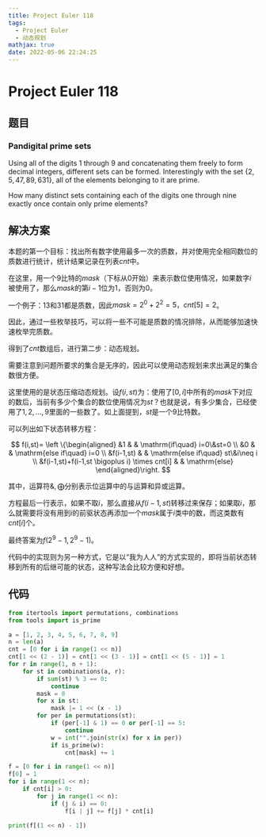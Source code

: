```yaml
---
title: Project Euler 118
tags:
  - Project Euler
  - 动态规划
mathjax: true
date: 2022-05-06 22:24:25
---
```


<escape><!-- more --></escape>

# Project Euler 118

## 题目

### Pandigital prime sets

Using all of the digits $1$ through $9$ and concatenating them freely to form decimal integers, different sets can be formed. Interestingly with the set $\{2,5,47,89,631\}$, all of the elements belonging to it are prime.

How many distinct sets containing each of the digits one through nine exactly once contain only prime elements?

## 解决方案

本题的第一个目标：找出所有数字使用最多一次的质数，并对使用完全相同数位的质数进行统计，统计结果记录在列表$cnt$中。

在这里，用一个$9$比特的$mask$（下标从$0$开始）来表示数位使用情况，如果数字$i$被使用了，那么$mask$的第$i-1$位为$1$，否则为$0$。

一个例子：$13$和$31$都是质数，因此$mask=2^0+2^2=5，cnt[5]=2$。

因此，通过一些枚举技巧，可以将一些不可能是质数的情况排除，从而能够加速快速枚举完质数。

得到了$cnt$数组后，进行第二步：动态规划。

需要注意到问题所要求的集合是无序的，因此可以使用动态规划来求出满足的集合数很方便。

这里使用的是状态压缩动态规划。设$f(i,st)$为：使用了$[0,i]$中所有的$mask$下对应的数后，当前有多少个集合的数位使用情况为$st$？也就是说，有多少集合，已经使用了$1,2,\dots,9$里面的一些数了。如上面提到，$st$是一个$9$比特数。

可以列出如下状态转移方程：

$$
f(i,st)=
\left \{\begin{aligned}
  &1  & & \mathrm{if\quad} i=0\&st=0 \\
  &0  & & \mathrm{else if\quad} i=0 \\
  &f(i-1,st)  & & \mathrm{else if\quad} st\&i\neq i \\
  &f(i-1,st)+f(i-1,st \bigoplus i) \times cnt[i] & & \mathrm{else}
\end{aligned}\right.
$$

其中，运算符$\& , \bigoplus$分别表示位运算中的与运算和异或运算。

方程最后一行表示，如果不取$i$，那么直接从$f(i-1,st)$转移过来保存；如果取$i$，那么就需要将没有用到$i$的前驱状态再添加一个$mask$属于$i$类中的数，而这类数有$cnt[i]$个。

最终答案为$f(2^9-1,2^9-1)$。

代码中的实现则为另一种方式，它是以“我为人人”的方式实现的，即将当前状态转移到所有的后继可能的状态，这种写法会比较方便和好想。

## 代码

```py
from itertools import permutations, combinations
from tools import is_prime

a = [1, 2, 3, 4, 5, 6, 7, 8, 9]
n = len(a)
cnt = [0 for i in range(1 << n)]
cnt[1 << (2 - 1)] = cnt[1 << (3 - 1)] = cnt[1 << (5 - 1)] = 1
for r in range(1, n + 1):
    for st in combinations(a, r):
        if sum(st) % 3 == 0:
            continue
        mask = 0
        for x in st:
            mask |= 1 << (x - 1)
        for per in permutations(st):
            if (per[-1] & 1) == 0 or per[-1] == 5:
                continue
            w = int("".join(str(x) for x in per))
            if is_prime(w):
                cnt[mask] += 1

f = [0 for i in range(1 << n)]
f[0] = 1
for i in range(1 << n):
    if cnt[i] > 0:
        for j in range(1 << n):
            if (j & i) == 0:
                f[i | j] += f[j] * cnt[i]

print(f[(1 << n) - 1])

```
